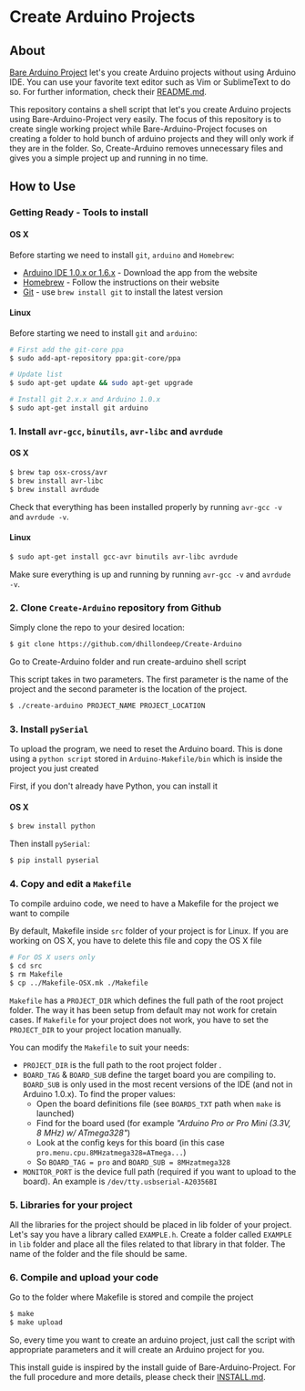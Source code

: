# Create Arduino Projects

## About

[Bare Arduino Project](https://github.com/ladislas/Bare-Arduino-Project) let's you create Arduino projects without using Arduino IDE. You can use your favorite text editor such as Vim or SublimeText to do so. For further information, check their [README.md](https://github.com/ladislas/Bare-Arduino-Project/blob/master/README.md).

This repository contains a shell script that let's you create Arduino projects using Bare-Arduino-Project very easily. The focus of this repository is to create single working project while Bare-Arduino-Project focuses on creating a folder to hold bunch of arduino projects and they will only work if they are in the folder. So, Create-Arduino removes unnecessary files and gives you a simple project up and running in no time.


## How to Use

### Getting Ready - Tools to install

#### OS X

Before starting we need to install `git`, `arduino` and `Homebrew`:

*   [Arduino IDE 1.0.x or 1.6.x](http://arduino.cc/en/main/software#toc2) - Download the app from the website
*   [Homebrew](http://mxcl.github.io/homebrew/) - Follow the instructions on their website
*   [Git](http://git-scm.com/) - use `brew install git` to install the latest version

#### Linux

Before starting we need to install `git` and `arduino`:

```Bash
# First add the git-core ppa
$ sudo add-apt-repository ppa:git-core/ppa

# Update list
$ sudo apt-get update && sudo apt-get upgrade

# Install git 2.x.x and Arduino 1.0.x
$ sudo apt-get install git arduino
```

### 1. Install `avr-gcc`, `binutils`, `avr-libc` and `avrdude`

#### OS X

```Bash
$ brew tap osx-cross/avr
$ brew install avr-libc
$ brew install avrdude
```

Check that everything has been installed properly by running `avr-gcc -v` and `avrdude -v`.

#### Linux

```Bash
$ sudo apt-get install gcc-avr binutils avr-libc avrdude
```

Make sure everything is up and running by running `avr-gcc -v` and `avrdude -v`.

### 2. Clone `Create-Arduino` repository from Github

Simply clone the repo to your desired location:

```Bash
$ git clone https://github.com/dhillondeep/Create-Arduino
```

Go to Create-Arduino folder and run create-arduino shell script

This script takes in two parameters. The first parameter is the name of the project and the second parameter is the location of the project.

```Bash
$ ./create-arduino PROJECT_NAME PROJECT_LOCATION
```

### 3. Install `pySerial`

To upload the program, we need to reset the Arduino board. This is done using a `python script` stored in `Arduino-Makefile/bin` which is inside the project you just created

First, if you don't already have Python, you can install it

#### OS X
```Bash
$ brew install python
```

Then install `pySerial`:

```Bash
$ pip install pyserial
```

### 4. Copy and edit a `Makefile`

To compile arduino code, we need to have a Makefile for the project we want to compile

By default, Makefile inside `src` folder of your project is for Linux. If you are working on OS X, you have to delete this file and copy the OS X file

```Bash
# For OS X users only
$ cd src
$ rm Makefile
$ cp ../Makefile-OSX.mk ./Makefile
```

`Makefile` has a `PROJECT_DIR` which defines the full path of the root project folder. The way it has been setup from default may not work for cretain cases. If `Makefile` for your project does not work, you have to set the `PROJECT_DIR` to your project location manually.

You can modify the `Makefile` to suit your needs:

* `PROJECT_DIR` is the full path to the root project folder
.
* `BOARD_TAG` & `BOARD_SUB` define the target board you are compiling to. `BOARD_SUB` is only used in the most recent versions of the IDE (and not in Arduino 1.0.x). To find the proper values:
  * Open the board definitions file (see `BOARDS_TXT` path when `make` is launched)
  * Find for the board used (for example *"Arduino Pro or Pro Mini (3.3V, 8 MHz) w/ ATmega328"*)
  * Look at the config keys for this board (in this case `pro.menu.cpu.8MHzatmega328=ATmega...`)
  * So `BOARD_TAG = pro` and `BOARD_SUB = 8MHzatmega328`
* `MONITOR_PORT` is the device full path (required if you want to upload to the board). An example is `/dev/tty.usbserial-A20356BI`

### 5. Libraries for your project

All the libraries for the project should be placed in lib folder of your project. Let's say you have a library called `EXAMPLE.h`. Create a folder called `EXAMPLE` in `lib` folder and place all the files related to that library in that folder. The name of the folder and the file should be same. 

### 6. Compile and upload your code

Go to the folder where Makefile is stored and compile the project

```Bash
$ make
$ make upload
```

So, every time you want to create an arduino project, just call the script with appropriate parameters and it will create an Arduino project for you.

This install guide is inspired by the install guide of Bare-Arduino-Project. For the full procedure and more details, please check their [INSTALL.md](https://github.com/ladislas/Bare-Arduino-Project/blob/master/INSTALL.md).
